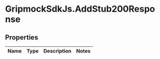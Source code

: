 # GripmockSdkJs.AddStub200Response

## Properties

Name | Type | Description | Notes
------------ | ------------- | ------------- | -------------


